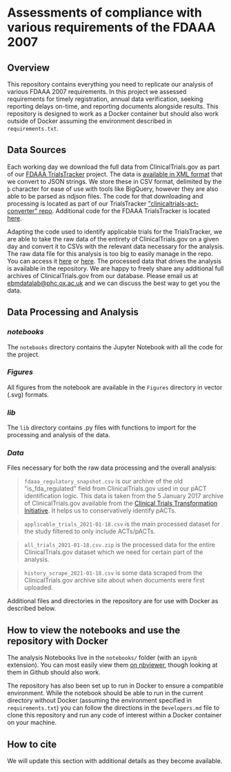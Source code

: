 # Assessments of compliance with various requirements of the FDAAA 2007

## Overview

This repository contains everything you need to replicate our analysis of various FDAAA 2007 requirements. In this project we assessed requirements for timely registration, annual data verification, seeking reporting delays on-time, and reporting documents alongside results. This repository is designed to work as a Docker container but should also work outside of Docker assuming the environment described in `requirements.txt`.

## Data Sources

Each working day we download the full data from ClinicalTrials.gov as part of our [FDAAA TrialsTracker](https://fdaaa.trialstracker.net/) project. The data is [available in XML format](https://clinicaltrials.gov/ct2/resources/download) that we convert to JSON strings. We store these in CSV format, delimited by the `þ` character for ease of use with tools like BigQuery, however they are also able to be parsed as ndjson files. The code for that downloading and processing is located as part of our TrialsTracker ["clinicaltrials-act-converter" repo](https://github.com/ebmdatalab/clinicaltrials-act-converter). Additional code for the FDAAA TrialsTracker is located [here](https://github.com/ebmdatalab/clinicaltrials-act-tracker).

Adapting the code used to identify applicable trials for the TrialsTracker, we are able to take the raw data of the entirety of ClinicalTrials.gov on a given day and convert it to CSVs with the relevant data necessary for the analysis. The raw data file for this analysis is too big to easily manage in the repo. You can access it [here](https://doi.org/10.6084/m9.figshare.12789902) or [here](https://www.dropbox.com/s/awlhqwjtkzp6t4b/clinicaltrials_raw_clincialtrials_json_2021-01-18.csv.zip?dl=0). The processed data that drives the analysis is available in the repository. We are happy to freely share any additional full archives of ClinicalTrials.gov from our database. Please email us at [ebmdatalab@phc.ox.ac.uk](mailto:ebmdatalab@phc.ox.ac.uk) and we can discuss the best way to get you the data.

## Data Processing and Analysis

### *notebooks*

The `notebooks` directory contains the Jupyter Notebook with all the code for the project. 

### *Figures*

All figures from the notebook are available in the `Figures` directory in vector (.svg) formats.

### *lib*

The `lib` directory contains .py files with functions to import for the processing and analysis of the data.

### *Data*

Files necessary for both the raw data processing and the overall analysis:

>`fdaaa_regulatory_snapshot.csv` is our archive of the old "is_fda_regulated" field from ClinicalTrials.gov used in our pACT identification logic. This data is taken from the 5 January 2017 archive of ClinicalTrials.gov available from the [Clinical Trials Transformation Initiative](https://aact.ctti-clinicaltrials.org/snapshots). It helps us to conservatively identify pACTs.

>`applicable_trials_2021-01-18.csv` is the main processed dataset for the study filtered to only include ACTs/pACTs.

>`all_trials_2021-01-18.csv.zip` is the processed data for the entire ClinicalTrials.gov dataset which we need for certain part of the analysis.

>`history_scrape_2021-01-18.csv` is some data scraped from the ClinicalTrials.gov archive site about when documents were first uploaded.

Additional files and directories in the repository are for use with Docker as described below.

## How to view the notebooks and use the repository with Docker

The analysis Notebooks live in the `notebooks/` folder (with an `ipynb` extension). You can most easily view them [on nbviewer](https://nbviewer.jupyter.org/github/ebmdatalab/fdaaa_trends/tree/master/notebooks/), though looking at them in Github should also work.

The repository has also been set up to run in Docker to ensure a compatible environment. While the notebook should be able to run in the current directory without Docker (assuming the environment specified in `requirements.txt`) you can follow the directions in the `Developers.md` file to clone this repository and run any code of interest within a Docker container on your machine.

## How to cite

We will update this section with additional details as they become available.

